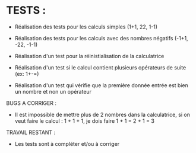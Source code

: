 # TESTS :

- Réalisation des tests pour les calculs simples (1+1, 22, 1-1)

- Réalisation des tests pour les calculs avec des nombres négatifs (-1+1, -22, -1-1)

- Réalisation d'un test pour la réinistialisation de la calculatrice

- Réalisation d'un test si le calcul contient plusieurs opérateurs de suite (ex: 1+-=)

- Réalisation d'un test qui vérifie que la première donnée entrée est bien un nombre et non un opérateur

BUGS A CORRIGER :

- Il est impossible de mettre plus de 2 nombres dans la calculatrice, si on veut faire le calcul : 1 + 1 + 1, je dois faire 1 + 1 = 2 + 1 = 3

TRAVAIL RESTANT :

- Les tests sont à compléter et/ou à corriger
